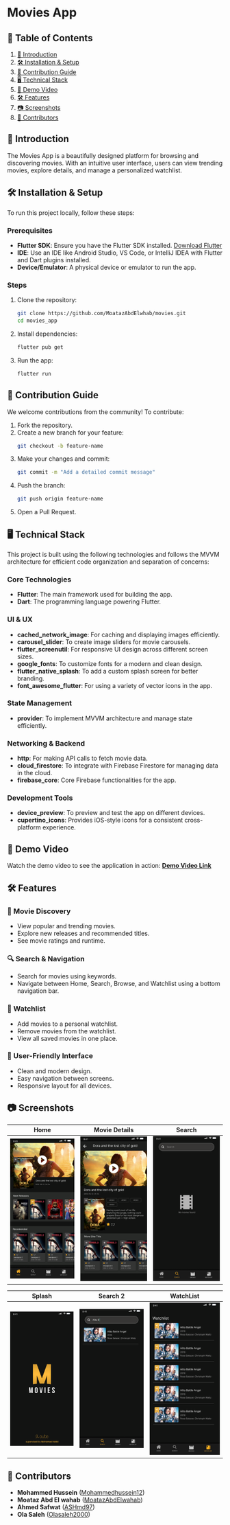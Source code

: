 # Movies App

## 📑 Table of Contents
1. [🚀 Introduction](#-introduction)
2. [🛠 Installation & Setup](#-installation--setup)
3. [🤝 Contribution Guide](#-contribution-guide)
4. [🖥️ Technical Stack](#️-technical-stack)
5. [🎥 Demo Video](#-demo-video)
6. [🛠 Features](#-features)
7. [📷 Screenshots](#-screenshots)
8. [👥 Contributors](#-contributors)

## 🚀 Introduction
The Movies App is a beautifully designed platform for browsing and discovering movies. With an intuitive user interface, users can view trending movies, explore details, and manage a personalized watchlist.

## 🛠 Installation & Setup
To run this project locally, follow these steps:

### Prerequisites
- **Flutter SDK**: Ensure you have the Flutter SDK installed. [Download Flutter](https://flutter.dev/docs/get-started/install)
- **IDE**: Use an IDE like Android Studio, VS Code, or IntelliJ IDEA with Flutter and Dart plugins installed.
- **Device/Emulator**: A physical device or emulator to run the app.

### Steps
1. Clone the repository:
   ```bash
   git clone https://github.com/MoatazAbdElwhab/movies.git
   cd movies_app
   ```

2. Install dependencies:
   ```bash
   flutter pub get
   ```

3. Run the app:
   ```bash
   flutter run
   ```

## 🤝 Contribution Guide
We welcome contributions from the community! To contribute:

1. Fork the repository.
2. Create a new branch for your feature:
   ```bash
   git checkout -b feature-name
   ```
3. Make your changes and commit:
   ```bash
   git commit -m "Add a detailed commit message"
   ```
4. Push the branch:
   ```bash
   git push origin feature-name
   ```
5. Open a Pull Request.

## 🖥️ Technical Stack
This project is built using the following technologies and follows the MVVM architecture for efficient code organization and separation of concerns:

### **Core Technologies**
- **Flutter**: The main framework used for building the app.
- **Dart**: The programming language powering Flutter.

### **UI & UX**
- **cached_network_image**: For caching and displaying images efficiently.
- **carousel_slider**: To create image sliders for movie carousels.
- **flutter_screenutil**: For responsive UI design across different screen sizes.
- **google_fonts**: To customize fonts for a modern and clean design.
- **flutter_native_splash**: To add a custom splash screen for better branding.
- **font_awesome_flutter**: For using a variety of vector icons in the app.

### **State Management**
- **provider**: To implement MVVM architecture and manage state efficiently.

### **Networking & Backend**
- **http**: For making API calls to fetch movie data.
- **cloud_firestore**: To integrate with Firebase Firestore for managing data in the cloud.
- **firebase_core**: Core Firebase functionalities for the app.

### **Development Tools**
- **device_preview**: To preview and test the app on different devices.
- **cupertino_icons**: Provides iOS-style icons for a consistent cross-platform experience.

## 🎥 Demo Video
Watch the demo video to see the application in action:
**[Demo Video Link](https://drive.google.com/file/d/1zQ1obTvWfSa_Ozw4Tgppof-D9b-VMKiN/view?usp=drive_link)**


## 🛠 Features
### 🎥 Movie Discovery
- View popular and trending movies.
- Explore new releases and recommended titles.
- See movie ratings and runtime.

### 🔍 Search & Navigation
- Search for movies using keywords.
- Navigate between Home, Search, Browse, and Watchlist using a bottom navigation bar.

### 📝 Watchlist
- Add movies to a personal watchlist.
- Remove movies from the watchlist.
- View all saved movies in one place.

### 💫 User-Friendly Interface
- Clean and modern design.
- Easy navigation between screens.
- Responsive layout for all devices.

## 📷 Screenshots
| Home | Movie Details | Search |
|------------------------------|------------------------------|-----------------------------|
| ![Home Screenshot](assets/screenshots/home.png) | ![Movie Details Screenshot](assets/screenshots/movie_details.png) | ![Search Screenshot](assets/screenshots/search1.png) |

| Splash | Search 2 | WatchList                                                |
|------------------------------|------------------------------|----------------------------------------------------------|
| ![Splash Screenshot](assets/screenshots/splash.png) | ![Search 2 Screenshot](assets/screenshots/search2.png) | ![Wishlist Screenshot](assets/screenshots/Watchlist.png) |

## 👥 Contributors
- **Mohammed Hussein** ([Mohammedhussein12](https://github.com/Mohammedhussein12))
- **Moataz Abd El wahab** ([MoatazAbdElwahab](https://github.com/MoatazAbdElwhab))
- **Ahmed Safwat** ([ASHmd97](https://github.com/ASHmd97))
- **Ola Saleh** ([Olasaleh2000](https://github.com/Olasaleh2000))

